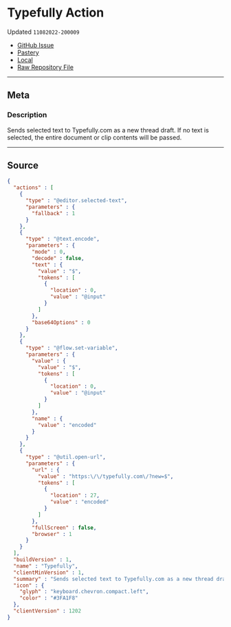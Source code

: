 # Typefully Action
Updated `11082022-200009`

- [GitHub Issue](https://github.com/extratone/taio/issues/19)
- [Pastery](https://www.pastery.net/wgpzhv/)
- [Local](actions/Typefully.taioactions)
- [Raw Repository File](https://github.com/extratone/taio/raw/main/actions/Typefully.taioactions)

---

## Meta

### Description

Sends selected text to Typefully.com as a new thread draft. If no text is selected, the entire document or clip contents will be passed.

---

## Source

```json
{
  "actions" : [
    {
      "type" : "@editor.selected-text",
      "parameters" : {
        "fallback" : 1
      }
    },
    {
      "type" : "@text.encode",
      "parameters" : {
        "mode" : 0,
        "decode" : false,
        "text" : {
          "value" : "$",
          "tokens" : [
            {
              "location" : 0,
              "value" : "@input"
            }
          ]
        },
        "base64Options" : 0
      }
    },
    {
      "type" : "@flow.set-variable",
      "parameters" : {
        "value" : {
          "value" : "$",
          "tokens" : [
            {
              "location" : 0,
              "value" : "@input"
            }
          ]
        },
        "name" : {
          "value" : "encoded"
        }
      }
    },
    {
      "type" : "@util.open-url",
      "parameters" : {
        "url" : {
          "value" : "https:\/\/typefully.com\/?new=$",
          "tokens" : [
            {
              "location" : 27,
              "value" : "encoded"
            }
          ]
        },
        "fullScreen" : false,
        "browser" : 1
      }
    }
  ],
  "buildVersion" : 1,
  "name" : "Typefully",
  "clientMinVersion" : 1,
  "summary" : "Sends selected text to Typefully.com as a new thread draft. If no text is selected, the entire document or clip contents will be passed.",
  "icon" : {
    "glyph" : "keyboard.chevron.compact.left",
    "color" : "#3FA1F8"
  },
  "clientVersion" : 1202
}
```